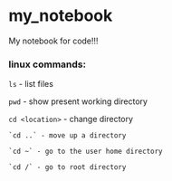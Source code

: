 # my_notebook
My notebook for code!!!

### linux commands:

`ls` - list files

`pwd` - show present working directory

`cd <location>` - change directory
    
    `cd ..` - move up a directory
    
    `cd ~` - go to the user home directory
    
    `cd /` - go to root directory
